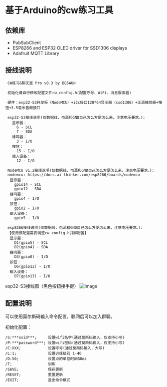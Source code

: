 # 基于Arduino的cw练习工具

## 依赖库
* PubSubClient
* ESP8266 and ESP32 OLED driver for SSD1306 displays
* Adafruit MQTT Library

## 接线说明
```
 CW练习&聊天室 Pro v0.3 by BG5AUN

 初始化请自行修改配置文件cw_config.h(配置呼号、WiFi、消息服务器)

 硬件：esp32-S3开发板（NodeMCU）+i2c接口128*64显示器（ssd1306）+无源蜂鸣器+按钮+3.5毫米音频接口

 esp32-S3接线说明(仅数据线，电源和GND自己怎么方便怎么来，注意电压要求。):
   显示器：
     6 - SCL
     7 - SDA
   蜂鸣器：
     3 - I/O
   按钮：
     15 - I/O
   输入设备：
     12 - I/O

 NodeMCU v1.2接线说明(仅数据线，电源和GND自己怎么方便怎么来，注意电压要求。):
 nodemcu: https://docs.ai-thinker.com/esp8266/boards/nodemcu
  显示器：
    gpio14 - SCL
    gpio12 - SDA
  蜂鸣器：
    gpio4 - I/O
  按钮：
    gpio2 - I/O
  输入设备：
    gpio5 - I/O
    
 esp8266接线说明(仅数据线，电源和GND自己怎么方便怎么来，注意电压要求。):
 【使用该配置需要调整cw_config.h引脚配置】
  显示器：
    D1(gpio5) - SCL
    D2(gpio4) - SDA
  蜂鸣器：
    D3(gpio0) - I/O
  按钮：
    D6(gpio12) - I/O
  输入设备：
    D7(gpio13) - I/O

```

esp32-S3接线图（黑色按钮接手键）
![image](https://user-images.githubusercontent.com/4379546/210372981-e6d0ddc1-2fce-4d82-9214-52f446e37c48.png)

## 配置说明

可以使用莫尔斯码输入命令配置，联网后可以加入群聊。

初始化配置：
```
/S:***ssid***;     设置wifi名字(通过莫斯码输入，仅支持小写)
/P:***password***; 设置wifi密码(通过莫斯码输入，仅支持小写)
/C:XXX;            设置呼号(通过莫斯码输入，大写)
/L:1;              设置训练级别 1-40
/D:50;             设置点的单位时间50ms
/T;                训练
/SAVE;             保存更新
/RESET;            重置更新
/EXIT;             退出命令模式
```
